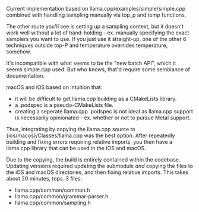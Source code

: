Current implementation based on llama.cpp/examples/simple/simple.cpp combined
with handling sampling manually via top_p and temp functions.

The other route you'll see is setting up a sampling context, but it doesn't
work well without a lot of hand-holding - ex. manually specifying the exact
samplers you want to use. If you just use it straight-up, one of the other 6
techniques outside top-P and temperature overrides temperature, somehow.

It's incompatible with what seems to be the "new batch API", which it seems
simple.cpp used. But who knows, that'd require some semblance of
documentation.

macOS and iOS based on intuition that:
- it will be difficult to get llama.cpp building as a CMakeLists library.
- a .podspec is a pseudo-CMakeLists file.
- creating a seperate llama.cpp .podspec is not ideal as llama.cpp
support
  is necessarily opinionated - ex. whether or not to pursue Metal
  support.

Thus, integrating by copying the llama.cpp source to
{ios/macos}/Classes/llama.cpp was the best option. After repeatedly
building and fixing errors requiring relative imports, you then have a
llama.cpp library that can be used in the iOS and macOS.

Due to the copying, the build is entirely contained within the codebase.
Updating versions required updating the submodule _and_ copying the files
to the iOS and macOS directories, and then fixing relative imports. This
takes about 20 minutes, tops.
3 files:
- llama.cpp/common/common.h
- llama.cpp/common/grammar-parser.h
- llama.cpp/common/sampling.h